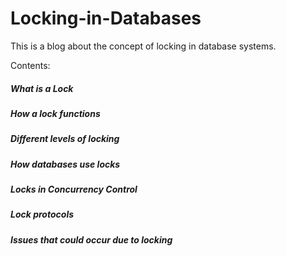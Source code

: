 # Locking-in-Databases
This is a blog about the concept of locking in database systems.

Contents:
##### What is a Lock
##### How a lock functions
##### Different levels of locking
##### How databases use locks
##### Locks in Concurrency Control
##### Lock protocols
##### Issues that could occur due to locking
